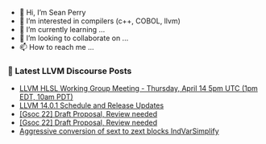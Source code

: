 - 👋 Hi, I’m Sean Perry
- 👀 I’m interested in compilers (c++, COBOL, llvm)
- 🌱 I’m currently learning ...
- 💞️ I’m looking to collaborate on ...
- 📫 How to reach me ...

<!---
s66perry/s66perry is a ✨ special ✨ repository because its `README.md` (this file) appears on your GitHub profile.
You can click the Preview link to take a look at your changes.
--->
### 📕 Latest LLVM Discourse Posts

<!-- DISCOURSE-LLVM:START -->
- [LLVM HLSL Working Group Meeting - Thursday, April 14 5pm UTC &lpar;1pm EDT, 10am PDT&rpar;](https://discourse.llvm.org/t/llvm-hlsl-working-group-meeting-thursday-april-14-5pm-utc-1pm-edt-10am-pdt/61656#post_1)
- [LLVM 14.0.1 Schedule and Release Updates](https://discourse.llvm.org/t/llvm-14-0-1-schedule-and-release-updates/61227#post_19)
- [[Gsoc 22] Draft Proposal, Review needed](https://discourse.llvm.org/t/gsoc-22-draft-proposal-review-needed/61599#post_9)
- [[Gsoc 22] Draft Proposal, Review needed](https://discourse.llvm.org/t/gsoc-22-draft-proposal-review-needed/61599#post_8)
- [Aggressive conversion of sext to zext blocks IndVarSimplify](https://discourse.llvm.org/t/aggressive-conversion-of-sext-to-zext-blocks-indvarsimplify/61561#post_3)
<!-- DISCOURSE-LLVM:END -->
